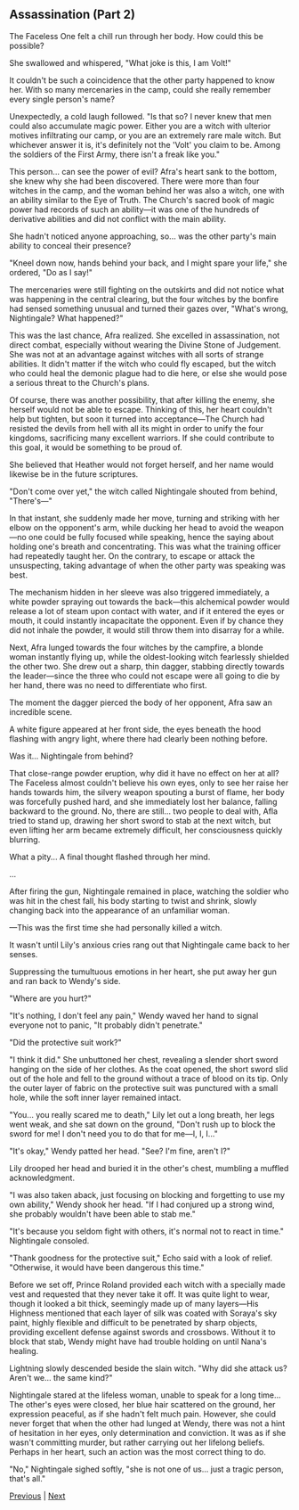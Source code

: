 ## Assassination (Part 2)
The Faceless One felt a chill run through her body. How could this be possible?

She swallowed and whispered, "What joke is this, I am Volt!"

It couldn't be such a coincidence that the other party happened to know her. With so many mercenaries in the camp, could she really remember every single person's name?

Unexpectedly, a cold laugh followed. "Is that so? I never knew that men could also accumulate magic power. Either you are a witch with ulterior motives infiltrating our camp, or you are an extremely rare male witch. But whichever answer it is, it's definitely not the 'Volt' you claim to be. Among the soldiers of the First Army, there isn't a freak like you."



This person... can see the power of evil? Afra's heart sank to the bottom, she knew why she had been discovered. There were more than four witches in the camp, and the woman behind her was also a witch, one with an ability similar to the Eye of Truth. The Church's sacred book of magic power had records of such an ability—it was one of the hundreds of derivative abilities and did not conflict with the main ability.

She hadn't noticed anyone approaching, so... was the other party's main ability to conceal their presence?

"Kneel down now, hands behind your back, and I might spare your life," she ordered, "Do as I say!"

The mercenaries were still fighting on the outskirts and did not notice what was happening in the central clearing, but the four witches by the bonfire had sensed something unusual and turned their gazes over, "What's wrong, Nightingale? What happened?"

This was the last chance, Afra realized. She excelled in assassination, not direct combat, especially without wearing the Divine Stone of Judgement. She was not at an advantage against witches with all sorts of strange abilities. It didn't matter if the witch who could fly escaped, but the witch who could heal the demonic plague had to die here, or else she would pose a serious threat to the Church's plans.



Of course, there was another possibility, that after killing the enemy, she herself would not be able to escape. Thinking of this, her heart couldn't help but tighten, but soon it turned into acceptance—The Church had resisted the devils from hell with all its might in order to unify the four kingdoms, sacrificing many excellent warriors. If she could contribute to this goal, it would be something to be proud of.

She believed that Heather would not forget herself, and her name would likewise be in the future scriptures.

"Don't come over yet," the witch called Nightingale shouted from behind, "There's—"

In that instant, she suddenly made her move, turning and striking with her elbow on the opponent's arm, while ducking her head to avoid the weapon—no one could be fully focused while speaking, hence the saying about holding one's breath and concentrating. This was what the training officer had repeatedly taught her. On the contrary, to escape or attack the unsuspecting, taking advantage of when the other party was speaking was best.

The mechanism hidden in her sleeve was also triggered immediately, a white powder spraying out towards the back—this alchemical powder would release a lot of steam upon contact with water, and if it entered the eyes or mouth, it could instantly incapacitate the opponent. Even if by chance they did not inhale the powder, it would still throw them into disarray for a while.

Next, Afra lunged towards the four witches by the campfire, a blonde woman instantly flying up, while the oldest-looking witch fearlessly shielded the other two. She drew out a sharp, thin dagger, stabbing directly towards the leader—since the three who could not escape were all going to die by her hand, there was no need to differentiate who first.

The moment the dagger pierced the body of her opponent, Afra saw an incredible scene.

A white figure appeared at her front side, the eyes beneath the hood flashing with angry light, where there had clearly been nothing before.

Was it... Nightingale from behind?



That close-range powder eruption, why did it have no effect on her at all? The Faceless almost couldn't believe his own eyes, only to see her raise her hands towards him, the silvery weapon spouting a burst of flame, her body was forcefully pushed hard, and she immediately lost her balance, falling backward to the ground. No, there are still... two people to deal with, Afla tried to stand up, drawing her short sword to stab at the next witch, but even lifting her arm became extremely difficult, her consciousness quickly blurring.



What a pity... A final thought flashed through her mind.



...



After firing the gun, Nightingale remained in place, watching the soldier who was hit in the chest fall, his body starting to twist and shrink, slowly changing back into the appearance of an unfamiliar woman.



—This was the first time she had personally killed a witch.



It wasn't until Lily's anxious cries rang out that Nightingale came back to her senses.



Suppressing the tumultuous emotions in her heart, she put away her gun and ran back to Wendy's side.



"Where are you hurt?"



"It's nothing, I don't feel any pain," Wendy waved her hand to signal everyone not to panic, "It probably didn't penetrate."



"Did the protective suit work?"

"I think it did." She unbuttoned her chest, revealing a slender short sword hanging on the side of her clothes. As the coat opened, the short sword slid out of the hole and fell to the ground without a trace of blood on its tip. Only the outer layer of fabric on the protective suit was punctured with a small hole, while the soft inner layer remained intact.



"You... you really scared me to death," Lily let out a long breath, her legs went weak, and she sat down on the ground, "Don't rush up to block the sword for me! I don't need you to do that for me—I, I, I..."



"It's okay," Wendy patted her head. "See? I'm fine, aren't I?"



Lily drooped her head and buried it in the other's chest, mumbling a muffled acknowledgment.



"I was also taken aback, just focusing on blocking and forgetting to use my own ability," Wendy shook her head. "If I had conjured up a strong wind, she probably wouldn't have been able to stab me."



"It's because you seldom fight with others, it's normal not to react in time." Nightingale consoled.



"Thank goodness for the protective suit," Echo said with a look of relief. "Otherwise, it would have been dangerous this time."



Before we set off, Prince Roland provided each witch with a specially made vest and requested that they never take it off. It was quite light to wear, though it looked a bit thick, seemingly made up of many layers—His Highness mentioned that each layer of silk was coated with Soraya's sky paint, highly flexible and difficult to be penetrated by sharp objects, providing excellent defense against swords and crossbows. Without it to block that stab, Wendy might have had trouble holding on until Nana's healing.



Lightning slowly descended beside the slain witch. "Why did she attack us? Aren't we... the same kind?"



Nightingale stared at the lifeless woman, unable to speak for a long time... The other's eyes were closed, her blue hair scattered on the ground, her expression peaceful, as if she hadn't felt much pain. However, she could never forget that when the other had lunged at Wendy, there was not a hint of hesitation in her eyes, only determination and conviction. It was as if she wasn't committing murder, but rather carrying out her lifelong beliefs. Perhaps in her heart, such an action was the most correct thing to do.



"No," Nightingale sighed softly, "she is not one of us... just a tragic person, that's all."





[Previous](CH0230.md) | [Next](CH0232.md)

